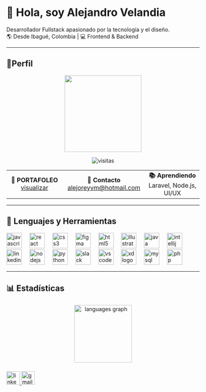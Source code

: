 # 👋 Hola, soy Alejandro Velandia

Desarrollador Fullstack apasionado por la tecnología y el diseño.  
🌎 Desde Ibagué, Colombia | 💻 Frontend & Backend

---

## 🧩Perfil





<div align="center">
  <img height="200" src="https://fiverr-res.cloudinary.com/images/t_main1,q_auto,f_auto,q_auto,f_auto/v1/attachments/delivery/asset/113890dcec5607b287aeb3b86e2fc7b1-1680176427/IT-office_High_res/create-a-pixel-art-illustration-or-gif.gif"  />
</div>
<div align="center">
  
<p align="center">
  <img src="https://komarev.com/ghpvc/?username=alejocoding&label=Visitas%20al%20perfil&color=6c3eea&style=flat" alt="visitas" />
</p>

<table>
  <tr>
    <td align="center" width="250">
      <strong>💼 PORTAFOLEO</strong><br/>
      <a href="https://delightful-dasik-3b5026.netlify.app/#inicio" target="_blank">visualizar</a>
    </td>
    <td align="center" width="250">
      <strong>📧 Contacto</strong><br/>
      <a href="mailto:alejoreyvm@hotmail.com">alejoreyvm@hotmail.com</a>
    </td>
    <td align="center" width="250">
      <strong>📚 Aprendiendo</strong><br/>
      Laravel, Node.js, UI/UX
    </td>
  </tr>
 
</table>

</div>

---

## 🔧 Lenguajes y Herramientas



<div align="left">
  <img src="https://cdn.jsdelivr.net/gh/devicons/devicon/icons/javascript/javascript-plain.svg" height="40" alt="javascript logo"  />
  <img width="12" />
  <img src="https://cdn.jsdelivr.net/gh/devicons/devicon/icons/react/react-original-wordmark.svg" height="40" alt="react logo"  />
  <img width="12" />
  <img src="https://cdn.jsdelivr.net/gh/devicons/devicon/icons/css3/css3-original.svg" height="40" alt="css3 logo"  />
  <img width="12" />
  <img src="https://cdn.jsdelivr.net/gh/devicons/devicon/icons/figma/figma-original.svg" height="40" alt="figma logo"  />
  <img width="12" />
  <img src="https://cdn.jsdelivr.net/gh/devicons/devicon/icons/html5/html5-original.svg" height="40" alt="html5 logo"  />
  <img width="12" />
  <img src="https://cdn.jsdelivr.net/gh/devicons/devicon/icons/illustrator/illustrator-plain.svg" height="40" alt="illustrator logo"  />
  <img width="12" />
  <img src="https://cdn.jsdelivr.net/gh/devicons/devicon/icons/java/java-original.svg" height="40" alt="java logo"  />
  <img width="12" />
  <img src="https://cdn.jsdelivr.net/gh/devicons/devicon/icons/intellij/intellij-original.svg" height="40" alt="intellij logo"  />
  <img width="12" />
  <img src="https://cdn.jsdelivr.net/gh/devicons/devicon/icons/linkedin/linkedin-original.svg" height="40" alt="linkedin logo"  />
  <img width="12" />
  <img src="https://cdn.jsdelivr.net/gh/devicons/devicon/icons/nodejs/nodejs-original.svg" height="40" alt="nodejs logo"  />
  <img width="12" />
  <img src="https://cdn.jsdelivr.net/gh/devicons/devicon/icons/python/python-original.svg" height="40" alt="python logo"  />
  <img width="12" />
  <img src="https://cdn.jsdelivr.net/gh/devicons/devicon/icons/slack/slack-original.svg" height="40" alt="slack logo"  />
  <img width="12" />
  <img src="https://cdn.jsdelivr.net/gh/devicons/devicon/icons/vscode/vscode-original.svg" height="40" alt="vscode logo"  />
  <img width="12" />
  <img src="https://cdn.jsdelivr.net/gh/devicons/devicon/icons/xd/xd-plain.svg" height="40" alt="xd logo"  />
  <img width="12" />
  <img src="https://cdn.jsdelivr.net/gh/devicons/devicon/icons/mysql/mysql-original.svg" height="40" alt="mysql logo"  />
  <img width="12" />
  <img src="https://cdn.jsdelivr.net/gh/devicons/devicon/icons/php/php-original.svg" height="40" alt="php logo"  />
</div>


---

## 📊 Estadísticas



###

<div align="center">
  
  <img src="https://github-readme-stats.vercel.app/api/top-langs?username=alejocoding&locale=en&hide_title=false&layout=compact&card_width=320&langs_count=5&theme=dracula&hide_border=false&order=2" height="150" alt="languages graph"  />
</div>

###



<div align="left">
  <a href ='https://www.linkedin.com/in/alejandro-velandia-machado-967836363/'> 
    <img src="https://img.shields.io/static/v1?message=LinkedIn&logo=linkedin&label=&color=0077B5&logoColor=white&labelColor=&style=for-the-badge" height="35" alt="linkedin logo"  />
  </a>
<a href="mailto:alejoreyvm@hotmail.com?subject=Interesado%20en%20tu%20perfil&body=Hola%20Alejandro%2C%0A%0AEstoy%20interesado%20en%20tu%20perfil%20como%20desarrollador.%0A%0ASaludos.">
  <img src="https://img.shields.io/static/v1?message=Gmail&logo=gmail&label=&color=D14836&logoColor=white&labelColor=&style=for-the-badge" height="35" alt="gmail logo"  />
</a>
</div>

###



